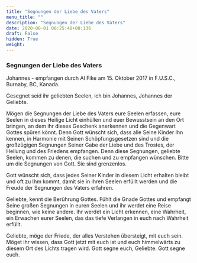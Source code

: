 ```yaml
---
title: "Segnungen der Liebe des Vaters"
menu_title: ""
description: "Segnungen der Liebe des Vaters"
date: 2020-08-01 06:25:48+00:136
draft: False
hidden: True
weight:
---
```

### Segnungen der Liebe des Vaters

Johannes - empfangen durch Al Fike am 15. Oktober 2017 in F.U.S.C., Burnaby, BC, Kanada.

Gesegnet seid ihr geliebten Seelen, ich bin Johannes, Johannes der Geliebte.

Mögen die Segnungen der Liebe des Vaters eure Seelen erfassen, eure Seelen in dieses Heilige Licht einhüllen und euer Bewusstsein an den Ort bringen, an dem ihr dieses Geschenk anerkennen und die Gegenwart Gottes spüren könnt. Denn Gott wünscht sich, dass alle Seine Kinder Ihn kennen, in Harmonie mit Seinen Schöpfungsgesetzen sind und die großzügigen Segnungen Seiner Gabe der Liebe und des Trostes, der Heilung und des Friedens empfangen. Denn diese Segnungen, geliebte Seelen, kommen zu denen, die suchen und zu empfangen wünschen. Bitte um die Segnungen von Gott. Sie sind grenzenlos.

Gott wünscht sich, dass jedes Seiner Kinder in diesem Licht erhalten bleibt und oft zu Ihm kommt, damit sie in ihren Seelen erfüllt werden und die Freude der Segnungen des Vaters erfahren.

Geliebte, kennt die Berührung Gottes. Fühlt die Gnade Gottes und empfangt Seine großen Segnungen in euren Seelen und ihr werdet eine Reise beginnen, wie keine andere. Ihr werdet ein Licht erkennen, eine Wahrheit, ein Erwachen eurer Seelen, das das tiefe Verlangen in euch nach Wahrheit erfüllt.

Geliebte, möge der Friede, der alles Verstehen übersteigt, mit euch sein. Möget ihr wissen, dass Gott jetzt mit euch ist und euch himmelwärts zu diesem Ort des Lichts tragen wird. Gott segne euch, Geliebte. Gott segne euch.
